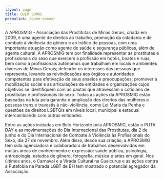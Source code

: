 ```yaml
---
layout: page
title: QUEM SOMOS
permalink: /quem-somos/
---
```


A APROSMIG -  Associação das Prostitutas de Minas Gerais, criada em 2009, é uma
agente de direitos ao trabalho, promoção da cidadania e de combate à violência
de gênero e ao tráfico de pessoas, com uma importante atuação como agente de
saúde e segurança públicas, além de agente cultural. A APROSMIG tem por
finalidade representar as prostitutas e profissionais do sexo que exercem a
profissão em hotéis, boates e ruas, bem como a profissionais autônomos que
trabalham em locais e ambientes diversos de Minas Gerais; defender os
interesses das pessoas que representa, levando as reivindicações aos órgãos e
autoridades competentes para efetivação de seus anseios e preocupações;
promover a mobilização social e as articulações de entidades e organizações
cujos objetivos se identifiquem com as pautas que atravessam o cotidiano de
prostitutas e profissionais do sexo. Todas as ações da APROSMIG estão baseadas
na luta pela garantia e ampliação dos direitos das mulheres e pessoas trans e
travestis à não-violência, como Lei Maria da Penha e questões de direitos
LGBTQIs em níveis  local, municipal e estadual intercambiando com outras
entidades.

Entre as ações iniciadas em Belo Horizonte pela APROSMIG, estão o PUTA DAY e as
movimentações do Dia Internacional das Prostitutas, dia 2 de junho e do Dia
Internacional de Combate à Violência às Profissionais do Sexo, dia 27 de
novembro. Além disso, desde sua criação, a APROSMIG tem sido agenciadora e
colaboradora de trabalhos desenvolvidos em muitas áreas de conhecimento e
expressão: saúde pública, psicologia, antropologia, estudos de gênero,
fotografia, música e artes em geral. Nos últimos anos, o Carnaval e a Virada
Cultural na Guaicurus e as ações contra a Putafobia na Parada LGBT de BH tem
mostrado o potencial agregador da Associação.
